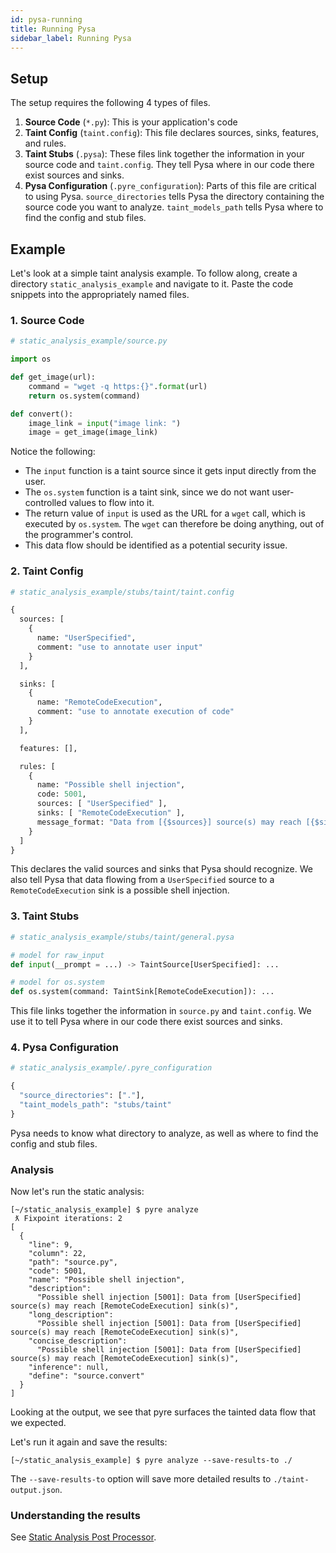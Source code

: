 ```yaml
---
id: pysa-running
title: Running Pysa
sidebar_label: Running Pysa
---
```


## Setup

The setup requires the following 4 types of files.

1. **Source Code** (`*.py`): This is your application's code
2. **Taint Config** (`taint.config`): This file declares sources, sinks,
   features, and rules.
3. **Taint Stubs** (`.pysa`): These files link together the information in your
   source code and `taint.config`. They tell Pysa where in our code there
   exist sources and sinks.
4. **Pysa Configuration** (`.pyre_configuration`): Parts of this file are
   critical to using Pysa. `source_directories` tells Pysa
   the directory containing the source code you want to analyze.
   `taint_models_path` tells Pysa where to find the config and stub files.

## Example

Let's look at a simple taint analysis example. To follow along, create a
directory `static_analysis_example` and navigate to it. Paste the code snippets
into the appropriately named files.

### 1. Source Code

```python
# static_analysis_example/source.py

import os

def get_image(url):
    command = "wget -q https:{}".format(url)
    return os.system(command)

def convert():
    image_link = input("image link: ")
    image = get_image(image_link)
```

Notice the following:
* The `input` function is a taint source since it gets input directly from
  the user.
* The `os.system` function is a taint sink, since we do not want user-controlled
  values to flow into it.
* The return value of `input` is used as the URL for a `wget` call, which is
  executed by `os.system`. The `wget` can therefore be doing anything, out of
  the programmer's control.
* This data flow should be identified as a potential security issue.

### 2. Taint Config

```python
# static_analysis_example/stubs/taint/taint.config

{
  sources: [
    {
      name: "UserSpecified",
      comment: "use to annotate user input"
    }
  ],

  sinks: [
    {
      name: "RemoteCodeExecution",
      comment: "use to annotate execution of code"
    }
  ],

  features: [],

  rules: [
    {
      name: "Possible shell injection",
      code: 5001,
      sources: [ "UserSpecified" ],
      sinks: [ "RemoteCodeExecution" ],
      message_format: "Data from [{$sources}] source(s) may reach [{$sinks}] sink(s)"
    }
  ]
}
```

This declares the valid sources and sinks that Pysa should recognize. We
also tell Pysa that data flowing from a `UserSpecified` source to a
`RemoteCodeExecution` sink is a possible shell injection.

### 3. Taint Stubs

```python
# static_analysis_example/stubs/taint/general.pysa

# model for raw_input
def input(__prompt = ...) -> TaintSource[UserSpecified]: ...

# model for os.system
def os.system(command: TaintSink[RemoteCodeExecution]): ...
```

This file links together the information in `source.py` and `taint.config`. We
use it to tell Pysa where in our code there exist sources and sinks.

### 4. Pysa Configuration

```python
# static_analysis_example/.pyre_configuration

{
  "source_directories": ["."],
  "taint_models_path": "stubs/taint"
}
```

Pysa needs to know what directory to analyze, as well as where to find the config
and stub files.

### Analysis

Now let's run the static analysis:

```shell
[~/static_analysis_example] $ pyre analyze
 ƛ Fixpoint iterations: 2
[
  {
    "line": 9,
    "column": 22,
    "path": "source.py",
    "code": 5001,
    "name": "Possible shell injection",
    "description":
      "Possible shell injection [5001]: Data from [UserSpecified] source(s) may reach [RemoteCodeExecution] sink(s)",
    "long_description":
      "Possible shell injection [5001]: Data from [UserSpecified] source(s) may reach [RemoteCodeExecution] sink(s)",
    "concise_description":
      "Possible shell injection [5001]: Data from [UserSpecified] source(s) may reach [RemoteCodeExecution] sink(s)",
    "inference": null,
    "define": "source.convert"
  }
]
```

Looking at the output, we see that pyre surfaces the tainted data flow that we
expected.

Let's run it again and save the results:

```shell
[~/static_analysis_example] $ pyre analyze --save-results-to ./
```

The `--save-results-to` option will save more detailed results to
`./taint-output.json`.

### Understanding the results

See [Static Analysis Post Processor](static_analysis_post_processor.md).
